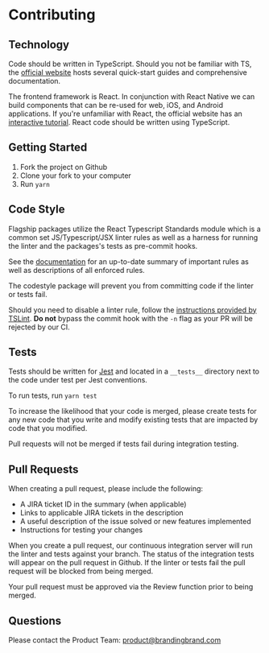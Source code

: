 # Contributing

## Technology

Code should be written in TypeScript. Should you not be familiar with TS, the
[official website](http://www.typescriptlang.org/docs/home.html) hosts several quick-start guides
and comprehensive documentation.

The frontend framework is React. In conjunction with React Native we can build components that can
be re-used for web, iOS, and Android applications. If you're unfamiliar with React, the official
website has an [interactive tutorial](https://facebook.github.io/react/tutorial/tutorial.html).
React code should be written using TypeScript.

## Getting Started

1. Fork the project on Github
2. Clone your fork to your computer
3. Run `yarn`

## Code Style

Flagship packages utilize the React Typescript Standards module which is a common set
JS/Typescript/JSX linter rules as well as a harness for running the linter and the packages's tests
as pre-commit hooks.

See the [documentation](https://github.com/brandingbrand/flagship/tree/master/packages/fscodestyle)
for an up-to-date summary of important rules as well as descriptions of all enforced rules.

The codestyle package will prevent you from committing code if the linter or tests fail.

Should you need to disable a linter rule, follow the
[instructions provided by TSLint](https://palantir.github.io/tslint/usage/rule-flags/). **Do not**
bypass the commit hook with the `-n` flag as your PR will be rejected by our CI.

## Tests

Tests should be written for
[Jest](https://facebook.github.io/jest/docs/en/using-matchers.html#content) and located in
a `__tests__` directory next to the code under test per Jest conventions.

To run tests, run `yarn test`

To increase the likelihood that your code is merged, please create tests for any new code that you
write and modify existing tests that are impacted by code that you modified.

Pull requests will not be merged if tests fail during integration testing.

## Pull Requests

When creating a pull request, please include the following:

* A JIRA ticket ID in the summary (when applicable)
* Links to applicable JIRA tickets in the description
* A useful description of the issue solved or new features implemented
* Instructions for testing your changes

When you create a pull request, our continuous integration server will run the linter and tests
against your branch. The status of the integration tests will appear on the pull request in Github.
If the linter or tests fail the pull request will be blocked from being merged.

Your pull request must be approved via the Review function prior to being merged.

## Questions

Please contact the Product Team: product@brandingbrand.com
